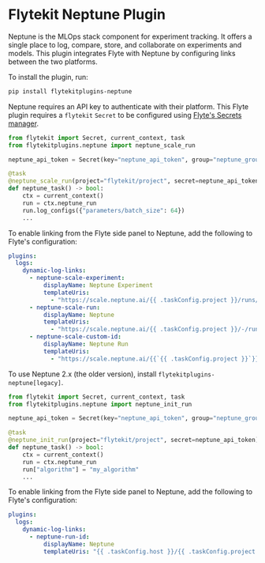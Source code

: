 # Flytekit Neptune Plugin

Neptune is the MLOps stack component for experiment tracking. It offers a single place to log, compare, store, and collaborate on experiments and models. This plugin integrates Flyte with Neptune by configuring links between the two platforms.

To install the plugin, run:

```bash
pip install flytekitplugins-neptune
```

Neptune requires an API key to authenticate with their platform. This Flyte plugin requires a `flytekit` `Secret` to be configured using [Flyte's Secrets manager](https://docs.flyte.org/en/latest/user_guide/productionizing/secrets.html).


```python
from flytekit import Secret, current_context, task
from flytekitplugins.neptune import neptune_scale_run

neptune_api_token = Secret(key="neptune_api_token", group="neptune_group")

@task
@neptune_scale_run(project="flytekit/project", secret=neptune_api_token)
def neptune_task() -> bool:
    ctx = current_context()
    run = ctx.neptune_run
    run.log_configs({"parameters/batch_size": 64})
    ...
```

To enable linking from the Flyte side panel to Neptune, add the following to Flyte's configuration:

```yaml
plugins:
  logs:
    dynamic-log-links:
      - neptune-scale-experiment:
          displayName: Neptune Experiment
          templateUris:
            - "https://scale.neptune.ai/{{ .taskConfig.project }}/runs/details?viewId=standard-view&runIdentificationKey={{ .taskConfig.id }}&type=experiment"
      - neptune-scale-run:
          displayName: Neptune
          templateUris:
            - "https://scale.neptune.ai/{{ .taskConfig.project }}/-/run/?customId={{ .podName }}"
      - neptune-scale-custom-id:
          displayName: Neptune Run
          templateUris:
            - "https://scale.neptune.ai/{{`{{ .taskConfig.project }}`}}/-/run/?customId={{`{{ .taskConfig.id }}`}}"
```

To use Neptune 2.x (the older version), install `flytekitplugins-neptune[legacy]`.

```python
from flytekit import Secret, current_context, task
from flytekitplugins.neptune import neptune_init_run

neptune_api_token = Secret(key="neptune_api_token", group="neptune_group")

@task
@neptune_init_run(project="flytekit/project", secret=neptune_api_token)
def neptune_task() -> bool:
    ctx = current_context()
    run = ctx.neptune_run
    run["algorithm"] = "my_algorithm"
    ...
```

To enable linking from the Flyte side panel to Neptune, add the following to Flyte's configuration:

```yaml
plugins:
  logs:
    dynamic-log-links:
      - neptune-run-id:
          displayName: Neptune
          templateUris: "{{ .taskConfig.host }}/{{ .taskConfig.project }}?query=(%60flyte%2Fexecution_id%60%3Astring%20%3D%20%22{{ .executionName }}-{{ .nodeId }}-{{ .taskRetryAttempt }}%22)&lbViewUnpacked=true"
```
